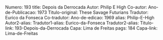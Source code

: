 Numero: 193
title: Depois da Derrocada
Autor: Philip E High
Co-autor: 
Ano-de-Publicacao: 1973
Titulo-original: These Savage Futurians
Tradutor: Eurico da Fonseca
Co-tradutor: 
Ano-de-edicao: 1969
alias: Philip-E-High
Autor2-alias: 
Tradutor1-alias: Eurico-da-Fonseca
Tradutor2-alias: 
Titulo-link: 193-Depois-da-Derrocada
Capa: Lima de Freitas
pags: 184
Capa-link: Lima-de-Freitas